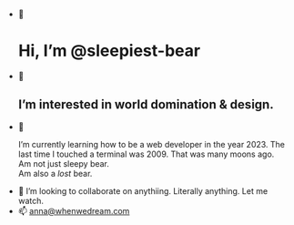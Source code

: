 - 👋 <h1>Hi, I’m @sleepiest-bear</h1>
- 👀 <h2>I’m interested in world domination & design.</h2>
- 🌱 <p>I’m currently learning how to be a web developer in the year 2023. 
     The last time I touched a terminal was 2009. 
     That was many moons ago.<br> 
     Am not just sleepy bear.<br> 
     Am also a <i>lost</i> bear.<br>
- 💞️ I’m looking to collaborate on anythiing. Literally anything. Let me watch.
- 📫 <u>anna@whenwedream.com</u></p>

<!---
sleepiest-bear/sleepiest-bear is a ✨ special ✨ repository because its `README.md` (this file) appears on your GitHub profile.
You can click the Preview link to take a look at your changes.
--->

